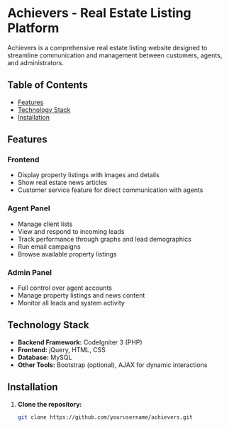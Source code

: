 # Achievers - Real Estate Listing Platform

Achievers is a comprehensive real estate listing website designed to streamline communication and management between customers, agents, and administrators.

## Table of Contents

- [Features](#features)
- [Technology Stack](#technology-stack)
- [Installation](#installation)

## Features

### Frontend
- Display property listings with images and details
- Show real estate news articles
- Customer service feature for direct communication with agents

### Agent Panel
- Manage client lists
- View and respond to incoming leads
- Track performance through graphs and lead demographics
- Run email campaigns
- Browse available property listings

### Admin Panel
- Full control over agent accounts
- Manage property listings and news content
- Monitor all leads and system activity

## Technology Stack

- **Backend Framework:** CodeIgniter 3 (PHP)
- **Frontend:** jQuery, HTML, CSS
- **Database:** MySQL
- **Other Tools:** Bootstrap (optional), AJAX for dynamic interactions

## Installation

1. **Clone the repository:**
   ```bash
   git clone https://github.com/yourusername/achievers.git
